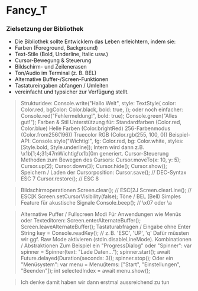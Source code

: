 # Fancy_T
### Zielsetzung der Bibliothek
* Die Bibliothek sollte Entwicklern das Leben erleichtern, indem sie:
* Farben (Foreground, Background)
* Text-Stile (Bold, Underline, Italic usw.)
* Cursor-Bewegung & Steuerung
* Bildschirm- und Zeilenerasen
* Ton/Audio im Terminal (z. B. BEL)
* Alternative Buffer-/Screen-Funktionen
* Tastatureingaben abfangen / Umleiten
* vereinfacht und typsicher zur Verfügung stellt.
>Strukturidee:
>Console.write("Hallo Welt", style: TextStyle(
>  color: Color.red,
>  bgColor: Color.black,
>  bold: true,
>));
>oder noch einfacher:
>Console.red("Fehlermeldung!", bold: true);
>Console.green("Alles gut!");
Farben & Stil
>Unterstützung für:
>Standardfarben (Color.red, Color.blue)
>Helle Farben (Color.brightRed)
>256-Farbenmodus (Color.from256(196))
>Truecolor RGB (Color.rgb(255, 100, 0))
>Beispiel-API:
>Console.style("Wichtig!", fg: Color.red, bg: Color.white, styles: [Style.bold, Style.underline]);
>Intern wird dann z.B. \x1b[1;4;31;47mWichtig!\x1b[0m generiert.
>Cursor-Steuerung
>Methoden zum Bewegen des Cursors:
>Cursor.moveTo(x: 10, y: 5);
>Cursor.up(2);
>Cursor.down(3);
>Cursor.hide();
>Cursor.show();
>Speichern / Laden der Cursorposition:
>Cursor.save(); // DEC-Syntax ESC 7
>Cursor.restore(); // ESC 8

>Bildschirmoperationen
>Screen.clear(); // ESC[2J
>Screen.clearLine(); // ESC[K
>Screen.setCursorVisibility(false);
>Töne / BEL (Bell)
>Simples Feature für akustische Signale
>Console.beep(); // \x07 oder \a

>Alternative Puffer / Fullscreen Modi
>Für Anwendungen wie Menüs oder Texteditoren:
>Screen.enterAlternateBuffer();
>Screen.leaveAlternateBuffer();
>Tastaturabfragen / Eingabe ohne Enter
>String key = Console.readKey(); // z. B. 'ESC', 'UP', 'q'
>Dafür müssten wir ggf. Raw Mode aktivieren (stdin.disableLineMode).
>Kombinationen / Abstraktionen
>Zum Beispiel ein "ProgressDialog" oder "Spinner":
>var spinner = Spinner(text: "Lade Daten...");
>spinner.start();
>await Future.delayed(Duration(seconds: 3));
>spinner.stop();
>Oder ein "Menüsystem":
>var menu = Menu(items: ["Start", "Einstellungen", "Beenden"]);
>int selectedIndex = await menu.show();

>Ich denke damit haben wir dann erstmal aussreichend zu tun